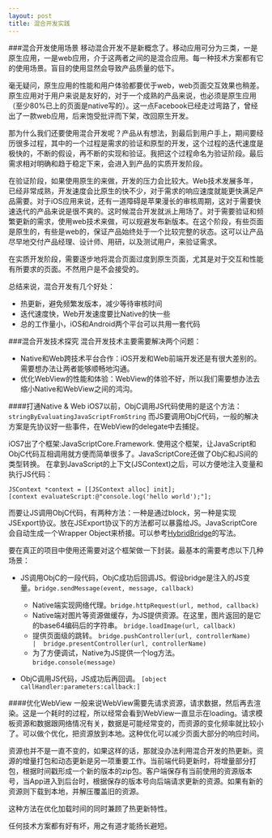 ```yaml
---
layout: post
title: 混合开发实践
---
```


###混合开发使用场景
移动混合开发不是新概念了。移动应用可分为三类，一是原生应用，一是web应用，介于这两者之间的是混合应用。每一种技术方案都有它的使用场景。盲目的使用显然会导致产品质量的低下。

毫无疑问，原生应用的性能和用户体验都要优于web，web页面交互效果也稍差。原生应用对于用户来说是友好的，对于一个成熟的产品来说，也必须是原生应用（至少80%已上的页面是native写的）。这一点Facebook已经走过弯路了，曾经出了一款web应用，后来饱受批评而下架，改回原生开发。

那为什么我们还要使用混合开发呢？产品从有想法，到最后到用户手上，期间要经历很多过程，其中的一个过程是需求的验证和原型的开发，这个过程的迭代速度是极快的，不断的假设，再不断的实现和验证。我把这个过程命名为验证阶段。最后需求相对明确和趋于稳定下来，会进入到产品的实质开发阶段。

在验证阶段，如果使用原生的来做，开发的压力会比较大。Web技术发展多年，已经非常成熟，开发速度会比原生的快不少，对于需求的响应速度就能更快满足产品需要。对于iOS应用来说，还有一道障碍是苹果漫长的审核周期，这对于需要快速迭代的产品来说是很不爽的。这时候混合开发就派上用场了。对于需要验证和频繁更新的需求，使用web技术来做，可以规避发布新版本。在这个阶段，有些页面是原生的，有些是web的，保证产品始终处于一个比较完整的状态。这可以让产品尽早地交付产品经理、设计师、用研，以及测试用户，来验证需求。

在实质开发阶段，需要逐步地将混合页面过度到原生页面，尤其是对于交互和性能有所要求的页面。不然用户是不会接受的。

总结来说，混合开发有几个好处：

- 热更新，避免频繁发版本，减少等待审核时间
- 迭代速度快，Web开发速度要比Native的快一些
- 总的工作量小，iOS和Android两个平台可以共用一套代码

###混合开发技术探究
混合开发技术主要需要解决两个问题：

- Native和Web跨技术平台合作：iOS开发和Web前端开发还是有很大差别的。需要想办法让两者能够顺畅地沟通。
- 优化WebView的性能和体验：WebView的体验不好，所以我们需要想办法去缩小Native和WebView之间的鸿沟。

####打通Native & Web 
iOS7以前，ObjC调用JS代码使用的是这个方法：```stringByEvaluatingJavaScriptFromString``` 而JS要调用ObjC代码，一般的解决方案是先协议好一些事件，在WebView的delegate中去捕捉。

iOS7出了个框架:JavaScriptCore.Framework. 使用这个框架，让JavaScript和ObjC代码互相调用就方便而简单很多了。JavaScriptCore还做了ObjC和JS间的类型转换。
在拿到JavaScript的上下文(JSContext)之后，可以方便地注入变量和执行JS代码：

```
JSContext *context = [[JSContext alloc] init];
[context evaluateScript:@"console.log('hello world');"];
```

而要让JS调用ObjC代码，有两种方法：一种是通过block，另一种是实现JSExport协议。放在JSExport协议下的方法都可以暴露给JS。JavaScriptCore会自动生成一个Wrapper Object来桥接。可以参考[HybridBridge]的写法。

要在真正的项目中使用还需要对这个框架做一下封装。最基本的需要考虑以下几种场景：

- JS调用ObjC的一段代码，ObjC成功后回调JS。假设bridge是注入的JS变量。```bridge.sendMessage(event, message, callback)```

    - Native端实现网络代理。```bridge.httpRequest(url, method, callback)```
    - Native端对图片等资源做缓存，为JS提供资源。在这里，图片返回的是它的base64编码后的字符串。 ```bridge.loadImage(url, callback)```
    - 提供页面级的跳转。  ```bridge.pushController(url, controllerName)   |  bridge.presentController(url, controllerName)```
    - 为了方便调试，Native为JS提供一个log方法。  ```bridge.console(message)```
- ObjC调用JS代码，JS成功后再回调。   ```[object callHandler:parameters:callback:]```

####优化WebView
一般来说WebView需要先请求资源，请求数据，然后再去渲染。这是一个耗时的过程，所以经常会看到WebView一直显示在loading。请求模板资源和数据跟网络情况有关，数据是可能经常变的，而资源的变化频率就比较小了。可以做个优化，把资源放到本地。这种优化可以减少页面大部分的响应时间。

资源也并不是一直不变的，如果这样的话，那就没办法利用混合开发的热更新。资源的增量打包和动态更新是另一项重要工作。当前端代码更新时，将增量部分打包，根据时间戳形成一个新的版本的zip包。客户端保存有当前使用的资源版本号，当App进入到后台时，根据保存的版本号向后端请求更新的资源。如果有新的资源则下载到本地，并解压覆盖旧的资源。

这种方法在优化加载时间的同时兼顾了热更新特性。

任何技术方案都有好有坏，用之有道才能扬长避短。

[HyBridBridge]:https://github.com/liaojinxing/HybridBridge

